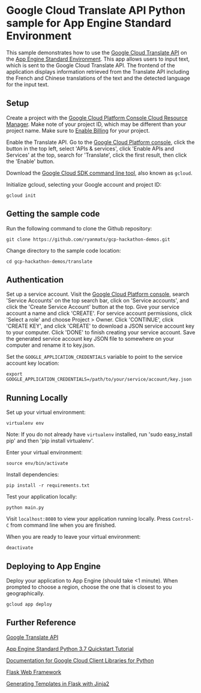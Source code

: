 # Google Cloud Translate API Python sample for App Engine Standard Environment

This sample demonstrates how to use the [Google Cloud Translate API](https://cloud.google.com/translate/) on the [App Engine Standard Environment](https://cloud.google.com/appengine/docs/standard/python3/). This app allows users to input text, which is sent to the Google Cloud Translate API. The frontend of the application displays information retrieved from the Translate API including the French and Chinese translations of the text and the detected language for the input text.

## Setup

Create a project with the [Google Cloud Platform Console Cloud Resource Manager](https://console.cloud.google.com/cloud-resource-manager). Make note of your project ID, which may be different than your project name. Make sure to [Enable Billing](https://console.cloud.google.com/billing?debugUI=DEVELOPERS) for your project.

Enable the Translate API. Go to the [Google Cloud Platform console](https://console.cloud.google.com), click the button in the top left, select 'APIs & services', click 'Enable APIs and Services' at the top, search for 'Translate', click the first result, then click the 'Enable' button.

Download the [Google Cloud SDK command line tool](https://cloud.google.com/sdk/downloads#interactive), also known as `gcloud`.

Initialize gcloud, selecting your Google account and project ID:

    gcloud init

## Getting the sample code

Run the following command to clone the Github repository:

    git clone https://github.com/ryanmats/gcp-hackathon-demos.git

Change directory to the sample code location:

    cd gcp-hackathon-demos/translate

## Authentication

Set up a service account. Visit the [Google Cloud Platform console](https://console.cloud.google.com), search 'Service Accounts' on the top search bar, click on 'Service accounts', and click the 'Create Service Account' button at the top. Give your service account a name and click 'CREATE'. For service account permissions, click 'Select a role' and choose Project > Owner. Click 'CONTINUE', click 'CREATE KEY', and click 'CREATE' to download a JSON service account key to your computer. Click 'DONE' to finish creating your service account. Save the generated service account key JSON file to somewhere on your computer and rename it to key.json.

Set the `GOOGLE_APPLICATION_CREDENTIALS` variable to point to the service account key location:

    export GOOGLE_APPLICATION_CREDENTIALS=/path/to/your/service/account/key.json

## Running Locally

Set up your virtual environment:

    virtualenv env

Note: If you do not already have `virtualenv` installed, run 'sudo easy_install pip' and then 'pip install virtualenv'.

Enter your virtual environment:

    source env/bin/activate

Install dependencies:

    pip install -r requirements.txt

Test your application locally:

    python main.py

Visit `localhost:8080` to view your application running locally. Press `Control-C` from command line when you are finished.

When you are ready to leave your virtual environment:

    deactivate

## Deploying to App Engine

Deploy your application to App Engine (should take <1 minute). When prompted to choose a region, choose the one that is closest to you geographically.

    gcloud app deploy

## Further Reference

[Google Translate API](https://cloud.google.com/translate/docs/)

[App Engine Standard Python 3.7 Quickstart Tutorial](https://cloud.google.com/appengine/docs/standard/python3/quickstart)

[Documentation for Google Cloud Client Libraries for Python](https://googlecloudplatform.github.io/google-cloud-python/latest/index.html)

[Flask Web Framework](http://flask.pocoo.org/docs/1.0/)

[Generating Templates in Flask with Jinja2](http://flask.pocoo.org/docs/1.0/quickstart/#rendering-templates)
